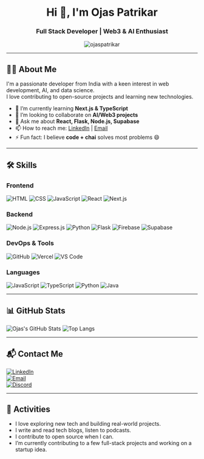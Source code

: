 <h1 align="center">Hi 👋, I'm Ojas Patrikar</h1>
<h3 align="center">Full Stack Developer | Web3 & AI Enthusiast</h3>

<p align="center">
  <img src="https://komarev.com/ghpvc/?username=ojaspatrikar&label=Profile%20views&color=0e75b6&style=flat" alt="ojaspatrikar" />
</p>

---

## 🧑‍💻 About Me

I'm a passionate developer from India with a keen interest in web development, AI, and data science.  
I love contributing to open-source projects and learning new technologies.  

- 🌱 I’m currently learning **Next.js & TypeScript**
- 👯 I’m looking to collaborate on **AI/Web3 projects**
- 💬 Ask me about **React, Flask, Node.js, Supabase**
- 📫 How to reach me: [LinkedIn](https://www.linkedin.com/in/ojas-patrikar-2aa05b258/) | [Email](mailto:ojaspatrikar15@gmail.com)
- ⚡ Fun fact: I believe **code + chai** solves most problems 😄

---

## 🛠️ Skills

### Frontend
![HTML](https://img.shields.io/badge/-HTML5-E34F26?style=flat&logo=html5)
![CSS](https://img.shields.io/badge/-CSS3-1572B6?style=flat&logo=css3)
![JavaScript](https://img.shields.io/badge/-JavaScript-F7DF1E?style=flat&logo=javascript)
![React](https://img.shields.io/badge/-React-61DAFB?style=flat&logo=react)
![Next.js](https://img.shields.io/badge/-Next.js-000000?style=flat&logo=next.js)

### Backend
![Node.js](https://img.shields.io/badge/-Node.js-339933?style=flat&logo=node.js)
![Express.js](https://img.shields.io/badge/-Express.js-000000?style=flat&logo=express)
![Python](https://img.shields.io/badge/-Python-3776AB?style=flat&logo=python)
![Flask](https://img.shields.io/badge/-Flask-000000?style=flat&logo=flask)
![Firebase](https://img.shields.io/badge/-Firebase-FFCA28?style=flat&logo=firebase)
![Supabase](https://img.shields.io/badge/-Supabase-3ECF8E?style=flat&logo=supabase)

### DevOps & Tools
![GitHub](https://img.shields.io/badge/-GitHub-181717?style=flat&logo=github)
![Vercel](https://img.shields.io/badge/-Vercel-000000?style=flat&logo=vercel)
![VS Code](https://img.shields.io/badge/-VS%20Code-007ACC?style=flat&logo=visual-studio-code)

### Languages
![JavaScript](https://img.shields.io/badge/-JavaScript-black?style=flat-square&logo=javascript)
![TypeScript](https://img.shields.io/badge/-TypeScript-007ACC?style=flat&logo=typescript)
![Python](https://img.shields.io/badge/-Python-FFD43B?style=flat&logo=python)
![Java](https://img.shields.io/badge/-Java-007396?style=flat&logo=java)

---

## 📊 GitHub Stats

![Ojas's GitHub Stats](https://github-readme-stats.vercel.app/api?username=ojaspatrikar&show_icons=true&theme=tokyonight)
![Top Langs](https://github-readme-stats.vercel.app/api/top-langs/?username=ojaspatrikar&layout=compact&theme=tokyonight)

---

## 📬 Contact Me

[![LinkedIn](https://img.shields.io/badge/LinkedIn-Connect-blue?style=flat-square&logo=linkedin)](https://www.linkedin.com/in/ojas-patrikar-2aa05b258/)  
[![Email](https://img.shields.io/badge/Email-Send%20Mail-blue?style=flat-square&logo=gmail)](mailto:ojaspatrikar15@gmail.com)  
[![Discord](https://img.shields.io/badge/Discord-ojas%235353-7289DA?style=flat-square&logo=discord)](https://discord.com/users/ojas%235353)

---

## 🧠 Activities

- I love exploring new tech and building real-world projects.
- I write and read tech blogs, listen to podcasts.
- I contribute to open source when I can.
- I’m currently contributing to a few full-stack projects and working on a startup idea.
